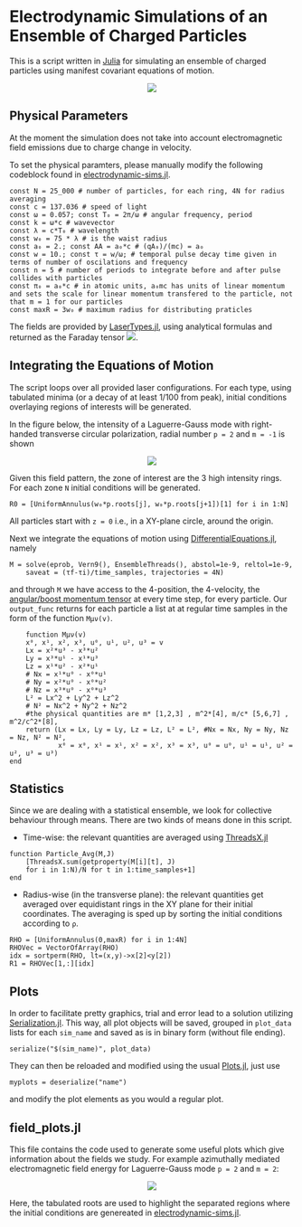 # Electrodynamic Simulations of an Ensemble of Charged Particles

This is a script written in [Julia](https://github.com/JuliaLang/julia) for simulating an ensemble of charged particles using manifest covariant equations of motion.

<!-- $$
\begin{aligned}
\frac{\mathrm{d}x^\mu}{\mathrm{d} \tau}\left(\tau\right) &= u^\mu(\tau) \\ \frac{\mathrm{d}u^\mu}{\mathrm{d}\tau}\left(\tau\right) &= \frac{q}{m} u^\rho(\tau) g_{\rho\nu} F^{\mu\nu}(x^\mu(\tau))
\end{aligned}
$$ --> 

<!-- <div align="center"><img style="background: transparent; fill:white" src="https://latex.codecogs.com/svg.latex?%5Cbegin%7Baligned%7D%0A%5Cfrac%7B%5Cmathrm%7Bd%7Dx%5E%5Cmu%7D%7B%5Cmathrm%7Bd%7D%20%5Ctau%7D%5Cleft(%5Ctau%5Cright)%20%26%3D%20u%5E%5Cmu(%5Ctau)%20%5C%5C%20%5Cfrac%7B%5Cmathrm%7Bd%7Du%5E%5Cmu%7D%7B%5Cmathrm%7Bd%7D%5Ctau%7D%5Cleft(%5Ctau%5Cright)%20%26%3D%20%5Cfrac%7Bq%7D%7Bm%7D%20u%5E%5Crho(%5Ctau)%20g_%7B%5Crho%5Cnu%7D%20F%5E%7B%5Cmu%5Cnu%7D(x%5E%5Cmu(%5Ctau))%0A%5Cend%7Baligned%7D"></div> -->

<div align="center"><img style="background: transparent" src="img/mani_cov.svg"></div>

## Physical Parameters

At the moment the simulation does not take into account electromagnetic field emissions due to charge change in velocity. 

To set the physical paramters, please manually modify the following codeblock found in [electrodynamic-sims.jl](https://github.com/toma-vlad/electrodynamic-simulations/blob/main/electrodynamic-sims.jl).

```
const N = 25_000 # number of particles, for each ring, 4N for radius averaging
const c = 137.036 # speed of light
const ω = 0.057; const T₀ = 2π/ω # angular frequency, period
const k = ω*c # wavevector
const λ = c*T₀ # wavelength
const w₀ = 75 * λ # is the waist radius
const a₀ = 2.; const AA = a₀*c # (qA₀)/(mc) = a₀
const w = 10.; const τ = w/ω; # temporal pulse decay time given in terms of number of oscilations and frequency 
const n = 5 # number of periods to integrate before and after pulse collides with particles 
const π₀ = a₀*c # in atomic units, a₀mc has units of linear momentum and sets the scale for linear momentum transfered to the particle, not that m = 1 for our particles
const maxR = 3w₀ # maximum radius for distributing praticles
```
The fields are provided by [LaserTypes.jl](https://github.com/SebastianM-C/LaserTypes.jl), using analytical formulas and returned as the Faraday tensor <img style="background: transparent;" src="img/fmunu.svg">.  

<!-- $$
F^{\mu\nu}(x^\rho)
$$ --> 

## Integrating the Equations of Motion
The script loops over all provided laser configurations. For each type, using tabulated minima (or a decay of at least 1/100 from peak), initial conditions overlaying regions of interests will be generated. 

In the figure below, the intensity of a Laguerre-Gauss mode with right-handed transverse circular polarization, radial number `p = 2` and `m = -1` is shown

<div align = "center"><img src = "img/xy00Energy1.02-1.png"></div>

Given this field pattern, the zone of interest are the 3 high intensity rings. For each zone `N` initial conditions will be generated.
```
R0 = [UniformAnnulus(w₀*p.roots[j], w₀*p.roots[j+1])[1] for i in 1:N]
```
All particles start with `z = 0` i.e., in a XY-plane circle, around the origin. 

Next we integrate the equations of motion using  [DifferentialEquations.jl](https://github.com/SciML/DifferentialEquations.jl), namely 

```
M = solve(eprob, Vern9(), EnsembleThreads(), abstol=1e-9, reltol=1e-9,
    saveat = (τf-τi)/time_samples, trajectories = 4N)
```
and through `M` we have access to the 4-position, the 4-velocity, the [angular/boost momentum tensor](https://en.wikipedia.org/wiki/Relativistic_angular_momentum#4d_Angular_momentum_as_a_bivector) at every time step, for every particle. Our `output_func` returns for each particle a list at at regular time samples in the form of the function `Mμν(v)`.
```
    function Mμν(v)
    x⁰, x¹, x², x³, u⁰, u¹, u², u³ = v
    Lx = x²*u³ - x³*u²
    Ly = x³*u¹ - x¹*u³
    Lz = x¹*u² - x²*u¹
    # Nx = x¹*u⁰ - x⁰*u¹
    # Ny = x²*u⁰ - x⁰*u²
    # Nz = x³*u⁰ - x⁰*u³
    L² = Lx^2 + Ly^2 + Lz^2
    # N² = Nx^2 + Ny^2 + Nz^2
    #the physical quantities are m* [1,2,3] , m^2*[4], m/c* [5,6,7] , m^2/c^2*[8],
    return (Lx = Lx, Ly = Ly, Lz = Lz, L² = L², #Nx = Nx, Ny = Ny, Nz = Nz, N² = N²,
            x⁰ = x⁰, x¹ = x¹, x² = x², x³ = x³, u⁰ = u⁰, u¹ = u¹, u² = u², u³ = u³)
end
```

## Statistics

Since we are dealing with a statistical ensemble, we look for collective behaviour through means. There are two kinds of means done in this script.

- Time-wise: the relevant quantities are averaged using [ThreadsX.jl](https://github.com/tkf/ThreadsX.jl)
```
function Particle_Avg(M,J)
    [ThreadsX.sum(getproperty(M[i][t], J)
    for i in 1:N)/N for t in 1:time_samples+1]
end
```
- Radius-wise (in the transverse plane): the relevant quantities get averaged over equidistant rings in the XY plane for their initial coordinates. The averaging is sped up by sorting the initial conditions according to `ρ`.
```
RHO = [UniformAnnulus(0,maxR) for i in 1:4N] 
RHOVec = VectorOfArray(RHO)
idx = sortperm(RHO, lt=(x,y)->x[2]<y[2])
R1 = RHOVec[1,:][idx]
```

## Plots 

In order to facilitate pretty graphics, trial and error lead to a solution utilizing [Serialization.jl](https://github.com/JuliaLang/julia/tree/master/stdlib/Serialization). This way, all plot objects will be saved, grouped in `plot_data` lists for each `sim_name` and saved as is in binary form (without file ending). 
```
serialize("$(sim_name)", plot_data)
```

They can then be reloaded and modified using the usual [Plots.jl](https://github.com/JuliaPlots/Plots.jl), just use 
```
myplots = deserialize("name")
```
and modify the plot elements as you would a regular plot.

## field_plots.jl

This file contains the code used to generate some useful plots which give information about the fields we study. For example azimuthally mediated electromagnetic field energy for Laguerre-Gauss mode `p = 2` and `m = 2`:

<div align = "center"><img src = "img/box_rw0.022.png"></div>

Here, the tabulated roots are used to highlight the separated regions where the initial conditions are genereated in [electrodynamic-sims.jl](https://github.com/toma-vlad/electrodynamic-simulations/blob/main/electrodynamic-sims.jl).